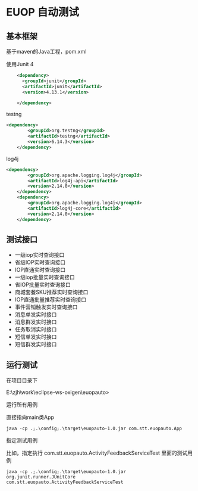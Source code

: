# EUOP 自动测试

## 基本框架

基于maven的Java工程，pom.xml

使用Junit 4

```xml
    <dependency>
      <groupId>junit</groupId>
      <artifactId>junit</artifactId>
      <version>4.13.1</version>

    </dependency>
```



testng

```xml
<dependency>
    	<groupId>org.testng</groupId>
    	<artifactId>testng</artifactId>
    	<version>6.14.3</version>
    </dependency>
```



log4j

```xml
<dependency>
    	<groupId>org.apache.logging.log4j</groupId>
    	<artifactId>log4j-api</artifactId>
    	<version>2.14.0</version>
    </dependency>
    <dependency>
    	<groupId>org.apache.logging.log4j</groupId>
    	<artifactId>log4j-core</artifactId>
    	<version>2.14.0</version>
    </dependency>
```





## 测试接口

* 一级iop实时查询接口
* 省级IOP实时查询接口
* IOP直通实时查询接口
* 一级iop批量实时查询接口
* 省IOP批量实时查询接口
* 商城套餐SKU推荐实时查询接口
* IOP直通批量推荐实时查询接口
* 事件营销触发实时查询接口
* 消息单发实时接口
* 消息群发实时接口
* 任务取消实时接口
* 短信单发实时接口
* 短信群发实时接口



## 运行测试



在项目目录下

E:\zjh\work\eclipse-ws-oxigen\euopauto>

运行所有用例

直接指向main类App

```shell
java -cp .;.\config;.\target\euopauto-1.0.jar com.stt.euopauto.App
```





指定测试用例

比如，指定执行 com.stt.euopauto.ActivityFeedbackServiceTest 里面的测试用例

```shell
java -cp .;.\config;.\target\euopauto-1.0.jar org.junit.runner.JUnitCore com.stt.euopauto.ActivityFeedbackServiceTest
```



